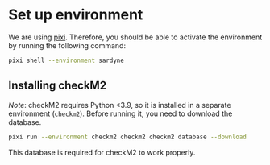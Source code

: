 # Set up environment

We are using [pixi](https://pixi.sh/). Therefore, you should be able to activate the environment by running the following command:

```bash
pixi shell --environment sardyne
```

## Installing checkM2

*Note*: checkM2 requires Python &lt;3.9, so it is installed in a separate environment (`checkm2`). Before running it, you need to download the database.

```bash
pixi run --environment checkm2 checkm2 checkm2 database --download
```

This database is required for checkM2 to work properly.

